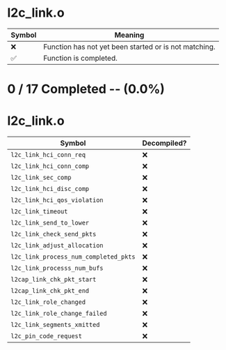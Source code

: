 # l2c_link.o
| Symbol | Meaning 
| ------------- | ------------- 
| :x: | Function has not yet been started or is not matching. 
| :white_check_mark: | Function is completed. 


# 0 / 17 Completed -- (0.0%)
# l2c_link.o
| Symbol | Decompiled? |
| ------------- | ------------- |
| `l2c_link_hci_conn_req` | :x: |
| `l2c_link_hci_conn_comp` | :x: |
| `l2c_link_sec_comp` | :x: |
| `l2c_link_hci_disc_comp` | :x: |
| `l2c_link_hci_qos_violation` | :x: |
| `l2c_link_timeout` | :x: |
| `l2c_link_send_to_lower` | :x: |
| `l2c_link_check_send_pkts` | :x: |
| `l2c_link_adjust_allocation` | :x: |
| `l2c_link_process_num_completed_pkts` | :x: |
| `l2c_link_processs_num_bufs` | :x: |
| `l2cap_link_chk_pkt_start` | :x: |
| `l2cap_link_chk_pkt_end` | :x: |
| `l2c_link_role_changed` | :x: |
| `l2c_link_role_change_failed` | :x: |
| `l2c_link_segments_xmitted` | :x: |
| `l2c_pin_code_request` | :x: |
